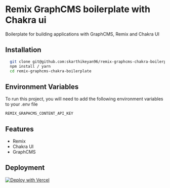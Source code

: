 
# Remix GraphCMS boilerplate with Chakra ui


Boilerplate for building applications with GraphCMS, Remix and Chakra UI

## Installation



```bash
  git clone git@github.com:skarthikeyan96/remix-graphcms-chakra-boilerplate.git
  npm install / yarn
  cd remix-graphcms-chakra-boilerplate
```


## Environment Variables

To run this project, you will need to add the following environment variables to your .env file

```
REMIX_GRAPHCMS_CONTENT_API_KEY
```


## Features

- Remix 
- Chakra UI
- GraphCMS



## Deployment

[![Deploy with Vercel](https://vercel.com/button)](https://vercel.com/new/clone?repository-url=https%3A%2F%2Fgithub.com%2Fskarthikeyan96%2Fremix-chakra-graphcms-boilerplate)

